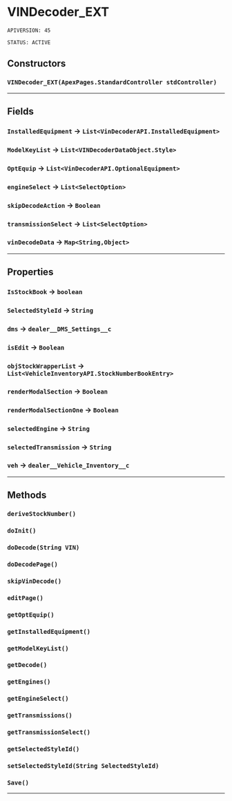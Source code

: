 # VINDecoder_EXT

`APIVERSION: 45`

`STATUS: ACTIVE`
## Constructors
### `VINDecoder_EXT(ApexPages.StandardController stdController)`
---
## Fields

### `InstalledEquipment` → `List<VinDecoderAPI.InstalledEquipment>`


### `ModelKeyList` → `List<VINDecoderDataObject.Style>`


### `OptEquip` → `List<VinDecoderAPI.OptionalEquipment>`


### `engineSelect` → `List<SelectOption>`


### `skipDecodeAction` → `Boolean`


### `transmissionSelect` → `List<SelectOption>`


### `vinDecodeData` → `Map<String,Object>`


---
## Properties

### `IsStockBook` → `boolean`


### `SelectedStyleId` → `String`


### `dms` → `dealer__DMS_Settings__c`


### `isEdit` → `Boolean`


### `objStockWrapperList` → `List<VehicleInventoryAPI.StockNumberBookEntry>`


### `renderModalSection` → `Boolean`


### `renderModalSectionOne` → `Boolean`


### `selectedEngine` → `String`


### `selectedTransmission` → `String`


### `veh` → `dealer__Vehicle_Inventory__c`


---
## Methods
### `deriveStockNumber()`
### `doInit()`
### `doDecode(String VIN)`
### `doDecodePage()`
### `skipVinDecode()`
### `editPage()`
### `getOptEquip()`
### `getInstalledEquipment()`
### `getModelKeyList()`
### `getDecode()`
### `getEngines()`
### `getEngineSelect()`
### `getTransmissions()`
### `getTransmissionSelect()`
### `getSelectedStyleId()`
### `setSelectedStyleId(String SelectedStyleId)`
### `Save()`
---
